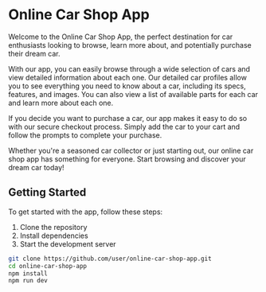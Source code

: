 # Online Car Shop App

Welcome to the Online Car Shop App, the perfect destination for car enthusiasts looking to browse, learn more about, and potentially purchase their dream car.

With our app, you can easily browse through a wide selection of cars and view detailed information about each one. Our detailed car profiles allow you to see everything you need to know about a car, including its specs, features, and images. You can also view a list of available parts for each car and learn more about each one.

If you decide you want to purchase a car, our app makes it easy to do so with our secure checkout process. Simply add the car to your cart and follow the prompts to complete your purchase.

Whether you're a seasoned car collector or just starting out, our online car shop app has something for everyone. Start browsing and discover your dream car today!

## Getting Started

To get started with the app, follow these steps:

1. Clone the repository
2. Install dependencies
3. Start the development server

```bash
git clone https://github.com/user/online-car-shop-app.git
cd online-car-shop-app
npm install
npm run dev
```
